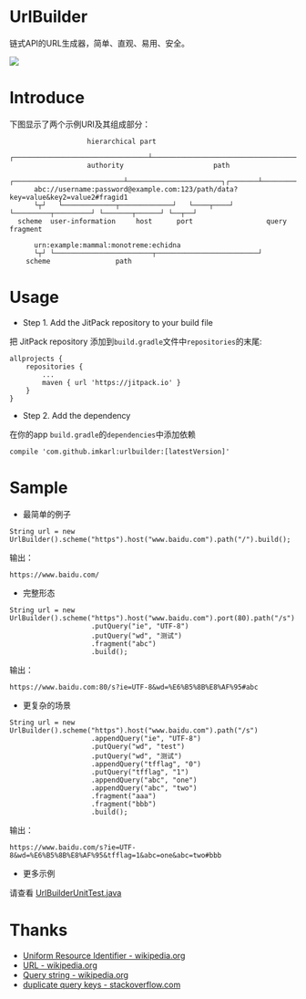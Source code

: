 # UrlBuilder
链式API的URL生成器，简单、直观、易用、安全。

[![](https://jitpack.io/v/imkarl/urlbuilder.svg)](https://jitpack.io/#imkarl/urlbuilder)


# Introduce

下图显示了两个示例URI及其组成部分：
```
                   hierarchical part
             ┌─────────────────────────────────┴───────────────────────────────────┐
                   authority                      path
             ┌───────────────────────────┴───────────────────────┐┌───────┴────────┐
      abc://username:password@example.com:123/path/data?key=value&key2=value2#fragid1
      └┬┘   └─────────────┬─────────────┘   └────┬────┘ └─────────┬─────────┘ └───────┬──────┘ └──┬──┘
  scheme  user-information     host      port                  query             fragment

      urn:example:mammal:monotreme:echidna
      └┬┘ └────────────────────────┬─────────────────────────┘
    scheme                path
```


# Usage

- Step 1. Add the JitPack repository to your build file

把 JitPack repository 添加到`build.gradle`文件中`repositories`的末尾:

```
allprojects {
    repositories {
        ...
        maven { url 'https://jitpack.io' }
    }
}
```

- Step 2. Add the dependency

在你的app `build.gradle`的`dependencies`中添加依赖

```
compile 'com.github.imkarl:urlbuilder:[latestVersion]'
```


# Sample

- 最简单的例子

```
String url = new UrlBuilder().scheme("https").host("www.baidu.com").path("/").build();
```

输出：
```
https://www.baidu.com/
```


- 完整形态

```
String url = new UrlBuilder().scheme("https").host("www.baidu.com").port(80).path("/s")
                    .putQuery("ie", "UTF-8")
                    .putQuery("wd", "测试")
                    .fragment("abc")
                    .build();
```

输出：
```
https://www.baidu.com:80/s?ie=UTF-8&wd=%E6%B5%8B%E8%AF%95#abc
```


- 更复杂的场景

```
String url = new UrlBuilder().scheme("https").host("www.baidu.com").path("/s")
                    .appendQuery("ie", "UTF-8")
                    .putQuery("wd", "test")
                    .putQuery("wd", "测试")
                    .appendQuery("tfflag", "0")
                    .putQuery("tfflag", "1")
                    .appendQuery("abc", "one")
                    .appendQuery("abc", "two")
                    .fragment("aaa")
                    .fragment("bbb")
                    .build();
```

输出：
```
https://www.baidu.com/s?ie=UTF-8&wd=%E6%B5%8B%E8%AF%95&tfflag=1&abc=one&abc=two#bbb
```

- 更多示例

请查看 [UrlBuilderUnitTest.java](https://github.com/ImKarl/UrlBuilder/blob/master/library/src/test/java/cn/imkarl/urlbuilder/UrlBuilderUnitTest.java)

# Thanks

- [Uniform Resource Identifier - wikipedia.org](https://en.wikipedia.org/wiki/Uniform_Resource_Identifier)
- [URL - wikipedia.org](https://en.wikipedia.org/wiki/URL)
- [Query string - wikipedia.org](https://en.wikipedia.org/wiki/Query_string)
- [duplicate query keys - stackoverflow.com](https://stackoverflow.com/questions/1746507/authoritative-position-of-duplicate-http-get-query-keys)
